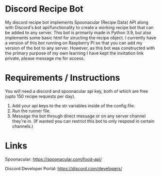 # Discord Recipe Bot
My discord recipe bot implements Spoonacular (Recipe Data) API along with Discord's bot api/functionality to create a working recipe bot that can be added to any server. This bot is primarily made in Python 3.9, but also implements some basic html for structing the recipe object. 
I currently have a version of this bot running on Raspberry PI so that you can add my version of the bot to any server. However, as this bot was constructed with the primary purpose of my own learning I have kept the invitation link private, please message me for access.


# Requirements / Instructions
You will need a discord and spoonacular api key, both of which are free (upto 150 recipe requests per day).

1. Add your api keys to the str variables inside of the config file.
2. Run the runner file.
3. Message the bot through direct message or on any server channel they're in. (If wanted you can restrict this bot to only respond in certain channels.)


# Links
Spoonacular: https://spoonacular.com/food-api/

Discord Developer Portal: https://discord.com/developers/
